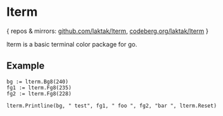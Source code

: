 
# lterm

{ repos & mirrors: [github.com/laktak/lterm](https://github.com/laktak/lterm/), [codeberg.org/laktak/lterm](https://codeberg.org/laktak/lterm) }

lterm is a basic terminal color package for go.

## Example

```
bg := lterm.Bg8(240)
fg1 := lterm.Fg8(235)
fg2 := lterm.Fg8(228)

lterm.Printline(bg, " test", fg1, " foo ", fg2, "bar ", lterm.Reset)
```
